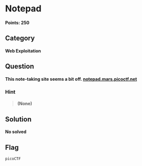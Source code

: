 # Notepad
#### Points: 250

## Category
#### Web Exploitation

## Question
#### This note-taking site seems a bit off. [notepad.mars.picoctf.net](https://notepad.mars.picoctf.net/)
### Hint
>#### (None)
 
## Solution

#### No solved
## Flag
`picoCTF`